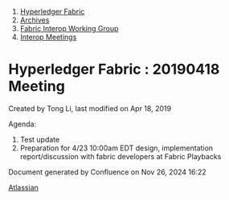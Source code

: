 1. [Hyperledger Fabric](index.html)
2. [Archives](Archives_22840389.html)
3. [Fabric Interop Working Group](Fabric-Interop-Working-Group_22839518.html)
4. [Interop Meetings](Interop-Meetings_22840492.html)

# Hyperledger Fabric : 20190418 Meeting

Created by Tong Li, last modified on Apr 18, 2019

Agenda:

1. Test update
2. Preparation for 4/23 10:00am EDT design, implementation report/discussion with fabric developers at Fabric Playbacks

Document generated by Confluence on Nov 26, 2024 16:22

[Atlassian](http://www.atlassian.com/)
